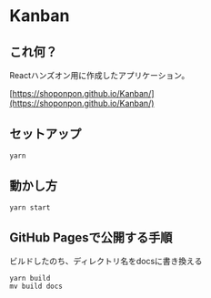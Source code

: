 # Kanban

## これ何？

Reactハンズオン用に作成したアプリケーション。

[https://shoponpon.github.io/Kanban/](https://shoponpon.github.io/Kanban/)

## セットアップ

```
yarn
```

## 動かし方

```
yarn start
```

## GitHub Pagesで公開する手順

ビルドしたのち、ディレクトリ名をdocsに書き換える
```
yarn build
mv build docs
```